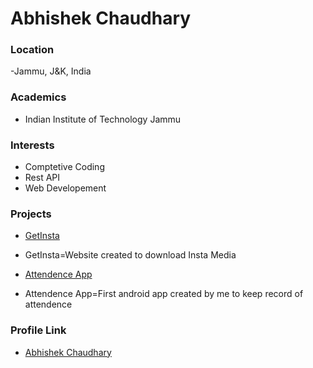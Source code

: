 # Abhishek Chaudhary

### Location

 -Jammu, J&K, India
 
### Academics

- Indian Institute of Technology Jammu

### Interests

- Comptetive Coding
- Rest API
- Web Developement

### Projects

- [GetInsta](https://github.com/abhishek0220/getintsa) 
- GetInsta=Website created to download Insta Media

- [Attendence App](https://github.com/abhishek0220/Attendence_app) 
- Attendence App=First android app created by me to keep record of attendence

### Profile Link

- [Abhishek Chaudhary](https://github.com/abhishek0220)
